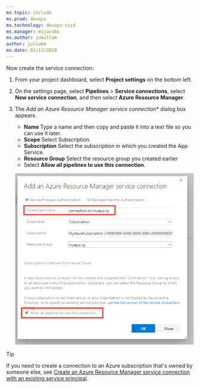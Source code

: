 ```yaml
---
ms.topic: include
ms.prod: devops
ms.technology: devops-cicd
ms.manager: mijacobs
ms.author: jukullam
author: juliakm
ms.date: 02/13/2020
---
```


Now create the service connection:

1. From your project dashboard, select **Project settings** on the bottom left.

2. On the settings page, select **Pipelines** > **Service connections**, select **New service connection**, and then select **Azure Resource Manager**.

3. The *Add an Azure Resource Manager service connection** dialog box appears. 

   * **Name** Type a name and then copy and paste it into a text file so you can use it later. 
   * **Scope** Select Subscription. 
   * **Subscription** Select the subscription in which you created the App Service.
   * **Resource Group** Select the resource group you created earlier 
   * Select **Allow all pipelines to use this connection**.

   ![New service connection dialog box](../media/add-service-connection-dialog-box.png)

> [!Tip]
> If you need to create a connection to an Azure subscription that's owned by someone else, see [Create an Azure Resource Manager service connection with an existing service principal](https://docs.microsoft.com/azure/devops/pipelines/library/connect-to-azure?view=azure-devops#create-an-azure-resource-manager-service-connection-with-an-existing-service-principal).
